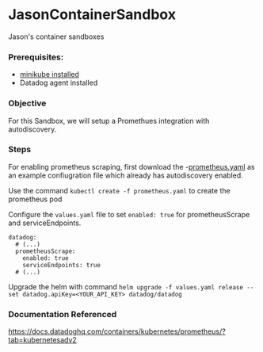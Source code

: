 # JasonContainerSandbox
Jason's container sandboxes

### Prerequisites:
- [minikube installed](https://datadoghq.atlassian.net/wiki/spaces/TS/pages/1248530082/How+to+test+Kubernetes+yourself)
- Datadog agent installed 

### Objective
For this Sandbox, we will setup a Promethues integration with autodiscovery.

### Steps
For enabling prometheus scraping, first download the -[prometheus.yaml](https://docs.datadoghq.com/resources/yaml/prometheus.yaml) as an example confiugration file which already has autodiscovery enabled. 

Use the command `kubectl create -f prometheus.yaml` to create the prometheus pod 

Configure the `values.yaml` file to set `enabled: true` for prometheusScrape and serviceEndpoints. 

```
datadog:
  # (...)
  prometheusScrape:
    enabled: true
    serviceEndpoints: true
  # (...)
  ```
  
Upgrade the helm with command `helm upgrade -f values.yaml release --set datadog.apiKey=<YOUR_API_KEY> datadog/datadog`
  
### Documentation Referenced
https://docs.datadoghq.com/containers/kubernetes/prometheus/?tab=kubernetesadv2
